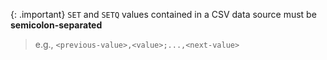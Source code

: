 {: .important}
`SET` and `SETQ` values contained in a CSV data source must be **semicolon-separated**
>e.g., `<previous-value>,<value>;...,<next-value>`
